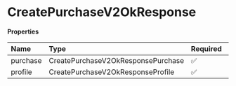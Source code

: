 # CreatePurchaseV2OkResponse

**Properties**

| Name     | Type                               | Required | Description |
| :------- | :--------------------------------- | :------- | :---------- |
| purchase | CreatePurchaseV2OkResponsePurchase | ✅       |             |
| profile  | CreatePurchaseV2OkResponseProfile  | ✅       |             |
